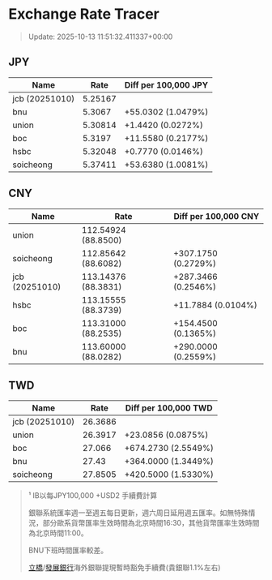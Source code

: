 # Exchange Rate Tracer

> Update: 2025-10-13 11:51:32.411337+00:00

## JPY

| Name           |    Rate | Diff per 100,000 JPY   |
|----------------|---------|------------------------|
| jcb (20251010) | 5.25167 |                        |
| bnu            | 5.3067  | +55.0302 (1.0479%)     |
| union          | 5.30814 | +1.4420 (0.0272%)      |
| boc            | 5.3197  | +11.5580 (0.2177%)     |
| hsbc           | 5.32048 | +0.7770 (0.0146%)      |
| soicheong      | 5.37411 | +53.6380 (1.0081%)     |

## CNY

| Name           | Rate                | Diff per 100,000 CNY   |
|----------------|---------------------|------------------------|
| union          | 112.54924	(88.8500) |                        |
| soicheong      | 112.85642	(88.6082) | +307.1750 (0.2729%)    |
| jcb (20251010) | 113.14376	(88.3831) | +287.3466 (0.2546%)    |
| hsbc           | 113.15555	(88.3739) | +11.7884 (0.0104%)     |
| boc            | 113.31000	(88.2535) | +154.4500 (0.1365%)    |
| bnu            | 113.60000	(88.0282) | +290.0000 (0.2559%)    |

## TWD

| Name           |    Rate | Diff per 100,000 TWD   |
|----------------|---------|------------------------|
| jcb (20251010) | 26.3686 |                        |
| union          | 26.3917 | +23.0856 (0.0875%)     |
| boc            | 27.066  | +674.2730 (2.5549%)    |
| bnu            | 27.43   | +364.0000 (1.3449%)    |
| soicheong      | 27.8505 | +420.5000 (1.5330%)    |


> ¹ IB以每JPY100,000 +USD2 手續費計算
>
> 銀聯系統匯率週一至週五每日更新，週六周日延用週五匯率。如無特殊情況，部分歐系貨幣匯率生效時間為北京時間16:30，其他貨幣匯率生效時間為北京時間11:00。
>
> BNU下班時間匯率較差。
>
> [立橋](https://www.wlbank.com.mo/uploads/ueditor/file/20181211/1544536513900230.pdf)/[發展銀行](https://www.mdb.com.mo/Service_Charges_20230728.pdf)海外銀聯提現暫時豁免手續費(貴銀聯1.1%左右)

